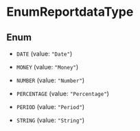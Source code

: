 

# EnumReportdataType

## Enum


* `DATE` (value: `"Date"`)

* `MONEY` (value: `"Money"`)

* `NUMBER` (value: `"Number"`)

* `PERCENTAGE` (value: `"Percentage"`)

* `PERIOD` (value: `"Period"`)

* `STRING` (value: `"String"`)



